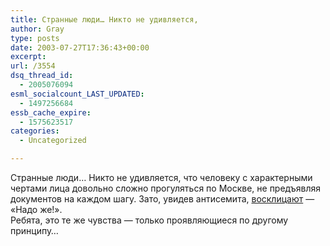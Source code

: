 ```yaml
---
title: Странные люди… Никто не удивляется,
author: Gray
type: posts
date: 2003-07-27T17:36:43+00:00
excerpt:
url: /3554
dsq_thread_id:
  - 2005076094
esml_socialcount_LAST_UPDATED:
  - 1497256684
essb_cache_expire:
  - 1575623517
categories:
  - Uncategorized

---
```








Странные люди&#8230; Никто не удивляется, что человеку с характерными чертами лица довольно сложно прогуляться по Москве, не предъявляя документов на каждом шагу. Зато, увидев антисемита, <a href="http://bolk.exler.ru/register/27.07.2003/3" target="_blank">восклицают</a> &#8212; &#171;Надо же!&#187;.  
Ребята, это те же чувства &#8212; только проявляющиеся по другому принципу&#8230;